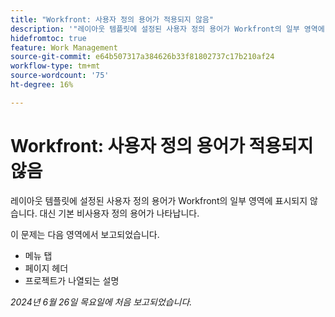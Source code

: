 ```yaml
---
title: "Workfront: 사용자 정의 용어가 적용되지 않음"
description: '"레이아웃 템플릿에 설정된 사용자 정의 용어가 Workfront의 일부 영역에 표시되지 않습니다. 대신 기본 비사용자 정의 용어가 나타납니다. ”'
hidefromtoc: true
feature: Work Management
source-git-commit: e64b507317a384626b33f81802737c17b210af24
workflow-type: tm+mt
source-wordcount: '75'
ht-degree: 16%

---
```



# Workfront: 사용자 정의 용어가 적용되지 않음

레이아웃 템플릿에 설정된 사용자 정의 용어가 Workfront의 일부 영역에 표시되지 않습니다. 대신 기본 비사용자 정의 용어가 나타납니다.

이 문제는 다음 영역에서 보고되었습니다.

* 메뉴 탭
* 페이지 헤더
* 프로젝트가 나열되는 설명

_2024년 6월 26일 목요일에 처음 보고되었습니다._
